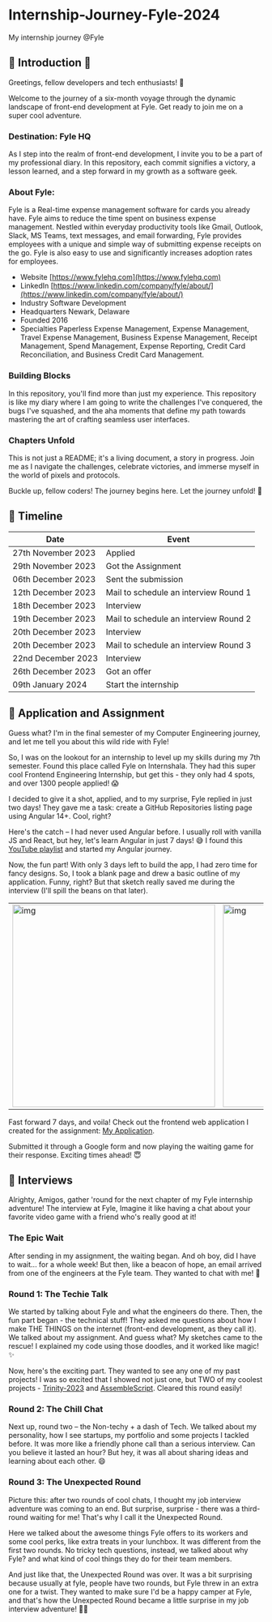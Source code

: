 # Internship-Journey-Fyle-2024
My internship journey @Fyle

## 🔹 Introduction 🚀

Greetings, fellow developers and tech enthusiasts! 👋

Welcome to the journey of a six-month voyage through the dynamic landscape of front-end development at Fyle. Get ready to join me on a super cool adventure.

### Destination: Fyle HQ
As I step into the realm of front-end development, I invite you to be a part of my professional diary. In this repository, each commit signifies a victory, a lesson learned, and a step forward in my growth as a software geek. 

### About Fyle:
Fyle is a Real-time expense management software for cards you already have. Fyle aims to reduce the time spent on business expense management. Nestled within everyday productivity tools like Gmail, Outlook, Slack, MS Teams, text messages, and email forwarding, Fyle provides employees with a unique and simple way of submitting expense receipts on the go. Fyle is also easy to use and significantly increases adoption rates for employees.

- Website
  [https://www.fylehq.com](https://www.fylehq.com)
- LinkedIn
  [https://www.linkedin.com/company/fyle/about/](https://www.linkedin.com/company/fyle/about/)
- Industry
  Software Development
- Headquarters
  Newark, Delaware
- Founded
  2016
- Specialties
  Paperless Expense Management, Expense Management, Travel Expense Management, Business Expense Management, Receipt Management, Spend Management, Expense Reporting, Credit Card Reconciliation, and Business Credit Card Management.

### Building Blocks
In this repository, you'll find more than just my experience. This repository is like my diary where I am going to write the challenges I've conquered, the bugs I've squashed, and the aha moments that define my path towards mastering the art of crafting seamless user interfaces.

### Chapters Unfold
This is not just a README; it's a living document, a story in progress. Join me as I navigate the challenges, celebrate victories, and immerse myself in the world of pixels and protocols.

Buckle up, fellow coders! The journey begins here. Let the journey unfold! 🌟


## 🔹 Timeline

| Date                   | Event                                     |
|------------------------|-------------------------------------------|
| 27th November 2023    | Applied                                    |
| 29th November 2023    | Got the Assignment                         |
| 06th December 2023    | Sent the submission                        |
| 12th December 2023    | Mail to schedule an interview Round 1      |
| 18th December 2023    | Interview                                  |
| 19th December 2023    | Mail to schedule an interview Round 2      |
| 20th December 2023    | Interview                                  |
| 20th December 2023    | Mail to schedule an interview Round 3      |
| 22nd December 2023    | Interview                                  |
| 26th December 2023    | Got an offer                               |
| 09th January 2024     | Start the internship                       |


## 🔹 Application and Assignment
Guess what? I'm in the final semester of my Computer Engineering journey, and let me tell you about this wild ride with Fyle!

So, I was on the lookout for an internship to level up my skills during my 7th semester. Found this place called Fyle on Internshala. They had this super cool Frontend Engineering Internship, but get this - they only had 4 spots, and over 1300 people applied! 😱

I decided to give it a shot, applied, and to my surprise, Fyle replied in just two days! They gave me a task: create a GitHub Repositories listing page using Angular 14+. Cool, right?

Here's the catch – I had never used Angular before. I usually roll with vanilla JS and React, but hey, let's learn Angular in just 7 days! 😅 I found this [YouTube playlist](https://youtube.com/playlist?list=PL1BztTYDF-QNlGo5-g65Xj1mINHYk_FM9&feature=shared) and started my Angular journey.

Now, the fun part! With only 3 days left to build the app, I had zero time for fancy designs. So, I took a blank page and drew a basic outline of my application. Funny, right? But that sketch really saved me during the interview (I'll spill the beans on that later).

<div align = "center">
<table>
  <tr>
    <td><img width="400" src = "https://github.com/SahilK-027/Internship-Journey-Fyle-2024/assets/104154041/b5c91fff-8526-4681-bb37-661974678b4c" alt = "img"></td>
    <td><img width="400" src = "https://github.com/SahilK-027/Internship-Journey-Fyle-2024/assets/104154041/7874dccd-9135-4650-9e13-3b0fee88b962" alt = "img"></td
  </tr>
</table>
</div>

Fast forward 7 days, and voila! Check out the frontend web application I created for the assignment: [My Application](https://fyle-internship-challenge-23-sahilk-027.vercel.app/).

Submitted it through a Google form and now playing the waiting game for their response. Exciting times ahead! 😇

## 🔹 Interviews
Alrighty, Amigos, gather 'round for the next chapter of my Fyle internship adventure! The interview at Fyle, Imagine it like having a chat about your favorite video game with a friend who's really good at it!

### The Epic Wait
After sending in my assignment, the waiting began. And oh boy, did I have to wait... for a whole week! But then, like a beacon of hope, an email arrived from one of the engineers at the Fyle team. They wanted to chat with me! 🎉

### Round 1: The Techie Talk
We started by talking about Fyle and what the engineers do there. Then, the fun part began - the technical stuff! They asked me questions about how I make THE THINGS on the internet (front-end development, as they call it). We talked about my assignment. And guess what? My sketches came to the rescue! I explained my code using those doodles, and it worked like magic! ✨

Now, here's the exciting part. They wanted to see any one of my past projects! I was so excited that I showed not just one, but TWO of my coolest projects - [Trinity-2023](https://trinity-2023.vercel.app/) and [AssembleScript](https://assemblescript.vercel.app/). Cleared this round easily!

### Round 2: The Chill Chat
Next up, round two – the Non-techy + a dash of Tech. We talked about my personality, how I see startups, my portfolio and some projects I tackled before. It was more like a friendly phone call than a serious interview. Can you believe it lasted an hour? But hey, it was all about sharing ideas and learning about each other. 😄

### Round 3: The Unexpected Round
Picture this: after two rounds of cool chats, I thought my job interview adventure was coming to an end. But surprise, surprise - there was a third-round waiting for me! That's why I call it the Unexpected Round. 

Here we talked about the awesome things Fyle offers to its workers and some cool perks, like extra treats in your lunchbox. It was different from the first two rounds. No tricky tech questions, instead, we talked about why Fyle? and what kind of cool things they do for their team members.

And just like that, the Unexpected Round was over. It was a bit surprising because usually at fyle, people have two rounds, but Fyle threw in an extra one for a twist. They wanted to make sure I'd be a happy camper at Fyle, and that's how the Unexpected Round became a little surprise in my job interview adventure! 🌟😄
